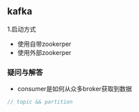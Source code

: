 ## 																		kafka

1.启动方式

- 使用自带zookerper
- 使用外部zookerper

















































### 疑问与解答

- consumer是如何从众多broker获取到数据

```java
// topic && partition


```

